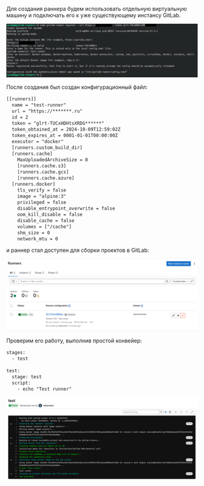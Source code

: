 Для создания раннера будем использовать отдельную виртуальную машину и подключать его к уже существующему инстансу GitLab.

![create-runner](./images/create-runner.png)

После создания был создан конфигурационный файл:

```
[[runners]]
  name = "test-runner"
  url = "https://*******.ru"
  id = 2
  token = "glrt-TUCxHDHtsXRDG******"
  token_obtained_at = 2024-10-09T12:59:02Z
  token_expires_at = 0001-01-01T00:00:00Z
  executor = "docker"
  [runners.custom_build_dir]
  [runners.cache]
    MaxUploadedArchiveSize = 0
    [runners.cache.s3]
    [runners.cache.gcs]
    [runners.cache.azure]
  [runners.docker]
    tls_verify = false
    image = "alpine:3"
    privileged = false
    disable_entrypoint_overwrite = false
    oom_kill_disable = false
    disable_cache = false
    volumes = ["/cache"]
    shm_size = 0
    network_mtu = 0
```

и раннер стал доступен для сборки проектов в GitLab:

![runners](./images/runners.png)

Проверим его работу, выполнив простой конвейер:

```
stages:
  - test

test:
  stage: test
  script:
    - echo "Test runner"
```

![pipeline](./images/pipeline.png)
